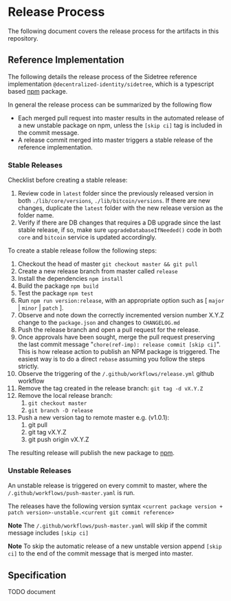 # Release Process

The following document covers the release process for the artifacts in this repository.

## Reference Implementation

The following details the release process of the Sidetree reference implementation `@decentralized-identity/sidetree`, which is a typescript based [npm](https://www.npmjs.com/) package.

In general the release process can be summarized by the following flow
- Each merged pull request into master results in the automated release of a new unstable package on npm, unless the `[skip ci]` tag is included in the commit message.
- A release commit merged into master triggers a stable release of the reference implementation.

### Stable Releases

Checklist before creating a stable release:

1. Review code in `latest` folder since the previously released version in both `./lib/core/versions`, `./lib/bitcoin/versions`. If there are new changes, duplicate the `latest` folder with the new release version as the folder name.
1. Verify if there are DB changes that requires a DB upgrade since the last stable release, if so, make sure `upgradeDatabaseIfNeeded()` code in both `core` and `bitcoin` service is updated accordingly.

To create a stable release follow the following steps:

1. Checkout the head of master `git checkout master && git pull`
1. Create a new release branch from master called `release`
1. Install the dependencies `npm install`
1. Build the package `npm build`
1. Test the package `npm test`
1. Run `npm run version:release`, with an appropriate option such as [ `major` | `minor` | `patch` ].
1. Observe and note down the correctly incremented version number X.Y.Z change to the `package.json` and changes to `CHANGELOG.md`
1. Push the release branch and open a pull request for the release.
1. Once approvals have been sought, merge the pull request preserving the last commit message "`chore(ref-imp): release commit [skip ci]`". This is how release action to publish an NPM package is triggered. The easiest way is to do a direct `rebase` assuming you follow the steps strictly.
1. Observe the triggering of the `/.github/workflows/release.yml` github workflow
1. Remove the tag created in the release branch: `git tag -d vX.Y.Z`
1. Remove the local release branch:
   1. `git checkout master`
   1. `git branch -D release`
1. Push a new version tag to remote master e.g. (v1.0.1):
   1. git pull
   1. git tag vX.Y.Z
   1. git push origin vX.Y.Z

The resulting release will publish the new package to [npm](https://www.npmjs.com/).

### Unstable Releases

An unstable release is triggered on every commit to master, where the `/.github/workflows/push-master.yaml` is run.

The releases have the following version syntax `<current package version + patch version>-unstable.<current git commit reference>`

**Note** The `/.github/workflows/push-master.yaml` will skip if the commit message includes `[skip ci]`

**Note** To skip the automatic release of a new unstable version append `[skip ci]` to the end of the commit message
that is merged into master.

## Specification

TODO document